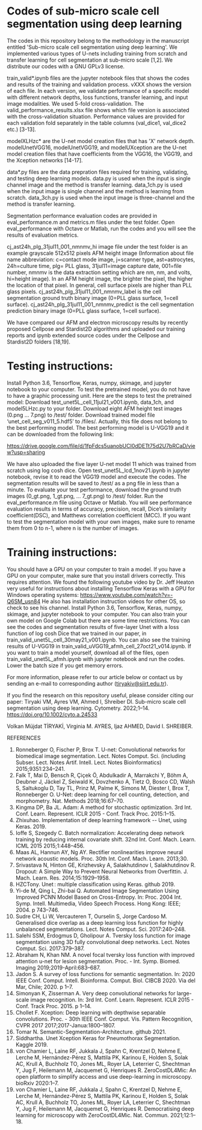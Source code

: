 # Codes of sub-micro scale cell segmentation using deep learning

The codes in this repository belong to the methodology in the manuscript entitled 'Sub-micro scale cell segmentation using deep learning'. We implemented various types of U-nets including training from scratch and transfer learning for cell segmentation at sub-micro scale [1,2]. We distribute our codes with a GNU GPLv3 license. 

train_valid*.ipynb files are the jupyter notebook files that shows the codes and results of the training and validation process. vXXX shows the version of each file. In each version, we validate performance of a specific model with different network depths, loss functions, transfer learning, and input image modalities. We used 5-fold cross-validation. The valid_performance_results.xlsx file shows which file version is associated with the cross-validation situation. Performance values are provided for each validation fold separately in the table columns (val_dice1, val_dice2 etc.) [3-13].

modelXLHzc* are the U-net model creation files that has 'X' network depth. modelUnetVGG16, modelUnetVGG19, and modelUXception are the U-net model creation files that have coefficients from the VGG16, the VGG19, and the Xception networks [14-17].

data*.py files are the data prepration files required for training, validating, and testing deep learning models. data.py is used when the input is single channel image and the method is transfer learning. data_1ch.py is used when the input image is single channel and the method is learning from scratch. data_3ch.py is used when the input image is three-channel and the method is transfer learning.

Segmentation performance evaluation codes are provided in eval_performance.m  and metrics.m files under the test folder. Open eval_performance with Octave or Matlab, run the codes and you will see the results of evaluation metrics.

cj_ast24h_plg_31jul11_001_nmnmv_hi image file under the test folder is an example grayscale 512x512 pixels AFM height image (Information about file name abbreviation: c=contact mode image, j=scanner type, ast=astrocytes, 24h=culture time, plg= PLL glass, 31jul11=image capture date, 001=file number, nmnmv is the data extraction setting which are nm, nm, and volts, hi=height image). In an AFM height image, the brighter the pixel, the higher the location of that pixel. In general, cell surface pixels are higher than PLL glass pixels. cj_ast24h_plg_31jul11_001_nmnmv_label is the cell segmentation ground truth binary image (0=PLL glass surface, 1=cell surface). cj_ast24h_plg_31jul11_001_nmnmv_predict is the cell segmentation prediction binary image (0=PLL glass surface, 1=cell surface).

We have compared our AFM and electron microscopy results by recently proposed Cellpose and Stardist2D algorithms and uploaded our training reports and ipynb extended source codes under the Cellpose and Stardist2D folders [18,19].

# Testing instructions:
Install Python 3.6, Tensorflow, Keras, numpy, skimage, and jupyter notebook to your computer. To test the pretrained model, you do not have to have a graphic processing unit.
Here are the steps to test the pretrained model:
Download test_unet5L_cell_11jul21_v001.ipynb, data_1ch, and model5LHzc.py to your folder.
Download eight AFM height test images (0.png … 7.png) to /test/ folder.
Download trained model file ‘unet_cell_seg_v011_5.hdf5’ to /files/. Actually, this file does not belong to the best performing model. The best performing model is U-VGG19 and it can be downloaded from the following link:

https://drive.google.com/file/d/1fpFdcs5uanobUCI0dDETt75d2U7bRCaD/view?usp=sharing

We have also uploaded the five layer U-net model 11 which was trained from scratch using log cosh dice. 
Open test_unet5L_lcd_1nov21.ipynb in jupyter notebook, revise it to read the VGG19 model and execute the codes. The segmentation results will be saved to /test/ as a png file in less than a minute. 
To evaluate your test performance, download the ground truth images (0_gt.png, 1_gt.png, … 7_gt.png) to /test/ folder. Run the eval_performance.m file using Octave or Matlab. You will see performance evaluation results in terms of accuracy, precision, recall, Dice’s similarity coefficient(DSC), and Matthews correlation coefficient (MCC).
If you want to test the segmentation model with your own images, make sure to rename them from 0 to n-1, where n is the number of images. 


# Training instructions:
You should have a GPU on your computer to train a model. If you have a GPU on your computer, make sure that you install drivers correctly. This requires attention. We found the following youtube video by Dr. Jeff Heaton very useful for instructions about installing Tensorflow Keras with a GPU for Windows operating systems: https://www.youtube.com/watch?v=-Q6SM_usn84  He also has installation instruction videos for other OS, so check to see his channel. Install Python 3.6, Tensorflow, Keras, numpy, skimage, and jupyter notebook to your computer. You can also train your own model on Google Colab but there are some time restrictions.
You can see the codes and segmentation results of five-layer Unet with a loss function of log cosh Dice that we trained in our paper, in train_valid_unet5L_cell_30may21_v001.ipynb. You can also see the training results of U-VGG19 in train_valid_uVGG19_afmh_cell_27oct21_v014.ipynb.
If you want to train a model yourself, download all of the files, open train_valid_unet5L_afmh.ipynb with jupyter notebook and run the codes. Lower the batch size if you get memory errors.

For more information, please refer to our article below or contact us by sending an e-mail to corresponding author (tiryakiv@siirt.edu.tr).

If you find the research on this repository useful, please consider citing our paper: 
Tiryaki VM, Ayres VM, Ahmed I, Shreiber DI. Sub-micro scale cell segmentation using deep learning. Cytometry. 2022;1–14. https://doi.org/10.1002/cyto.a.24533

Volkan Müjdat TİRYAKİ, Virginia M. AYRES, Ijaz AHMED, David I. SHREIBER.

REFERENCES
1) Ronneberger O, Fischer P, Brox T. U-net: Convolutional networks for biomedical image segmentation. Lect. Notes Comput. Sci. (including Subser. Lect. Notes Artif. Intell. Lect. Notes Bioinformatics) 2015;9351:234–241.
2) Falk T, Mai D, Bensch R, Çiçek Ö, Abdulkadir A, Marrakchi Y, Böhm A, Deubner J, Jäckel Z, Seiwald K, Dovzhenko A, Tietz O, Bosco CD, Walsh S, Saltukoglu D, Tay TL, Prinz M, Palme K, Simons M, Diester I, Brox T, Ronneberger O. U-Net: deep learning for cell counting, detection, and morphometry. Nat. Methods 2018;16:67–70.
3) Kingma DP, Ba JL. Adam: A method for stochastic optimization. 3rd Int. Conf. Learn. Represent. ICLR 2015 - Conf. Track Proc. 2015:1–15.
4) Zhixuhao. Implementation of deep learning framework -- Unet, using Keras. 2019.
5) Ioffe S, Szegedy C. Batch normalization: Accelerating deep network training by reducing internal covariate shift. 32nd Int. Conf. Mach. Learn. ICML 2015 2015;1:448–456.
6) Maas AL, Hannun AY, Ng AY. Rectifier nonlinearities improve neural network acoustic models. Proc. 30th Int. Conf. Mach. Learn. 2013;30.
7) Srivastava N, Hinton GE, Krizhevsky A, Salakhutdinov I, Salakhutdinov R. Dropout: A Simple Way to Prevent Neural Networks from Overfittin. J. Mach. Learn. Res. 2014;15:1929–1958.
8) HZCTony. Unet : multiple classification using Keras. github 2019.
9) Yi-de M, Qing L, Zhi-bai Q. Automated Image Segmentation Using Improved PCNN Model Based on Cross-Entropy. In: Proc. 2004 Int. Symp. Intell. Multimedia, Video Speech Process. Hong Kong: IEEE; 2004. p 743–746.
10) Sudre CH, Li W, Vercauteren T, Ourselin S, Jorge Cardoso M. Generalised dice overlap as a deep learning loss function for highly unbalanced segmentations. Lect. Notes Comput. Sci. 2017:240–248.
11) Salehi SSM, Erdogmus D, Gholipour A. Tversky loss function for image segmentation using 3D fully convolutional deep networks. Lect. Notes Comput. Sci. 2017:379–387.
12) Abraham N, Khan NM. A novel focal tversky loss function with improved attention u-net for lesion segmentation. Proc. - Int. Symp. Biomed. Imaging 2019;2019-April:683–687.
13) Jadon S. A survey of loss functions for semantic segmentation. In: 2020 IEEE Conf. Comput. Intell. Bioinforma. Comput. Biol. CIBCB 2020. Via del Mar, Chile; 2020. p 1–7.
14) Simonyan K, Zisserman A. Very deep convolutional networks for large-scale image recognition. In: 3rd Int. Conf. Learn. Represent. ICLR 2015 - Conf. Track Proc. 2015. p 1–14.
15) Chollet F. Xception: Deep learning with depthwise separable convolutions. Proc. - 30th IEEE Conf. Comput. Vis. Pattern Recognition, CVPR 2017 2017;2017-Janua:1800–1807.
16) Tomar N. Semantic-Segmentation-Architecture. github 2021.
17) Siddhartha. Unet Xception Keras for Pneumothorax Segmentation. Kaggle 2019.
18) von Chamier L, Laine RF, Jukkala J, Spahn C, Krentzel D, Nehme E, Lerche M, Hernández-Pérez S, Mattila PK, Karinou E, Holden S, Solak AC, Krull A, Buchholz TO, Jones ML, Royer LA, Leterrier C, Shechtman Y, Jug F, Heilemann M, Jacquemet G, Henriques R. ZeroCostDL4Mic: An open platform to simplify access and use deep-learning in microscopy. bioRxiv 2020:1–7.
19) von Chamier L, Laine RF, Jukkala J, Spahn C, Krentzel D, Nehme E, Lerche M, Hernández-Pérez S, Mattila PK, Karinou E, Holden S, Solak AC, Krull A, Buchholz TO, Jones ML, Royer LA, Leterrier C, Shechtman Y, Jug F, Heilemann M, Jacquemet G, Henriques R. Democratising deep learning for microscopy with ZeroCostDL4Mic. Nat. Commun. 2021;12:1–18.
